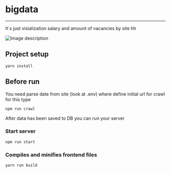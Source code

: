 # bigdata

---

It`s just visialization salary and amount of vacancies by site hh

![Image description](http://i.imgur.com/E9QA2pw.png)

## Project setup
```
yarn install
```
## Before run 
You need parse date from site (look at .env) where define 
initial url for crawl for this type
```
npm run crawl
``` 
After data has been saved to DB you can run your server

### Start server
```
npm run start
```

### Compiles and minifies frontend files
```
yarn run build
```
